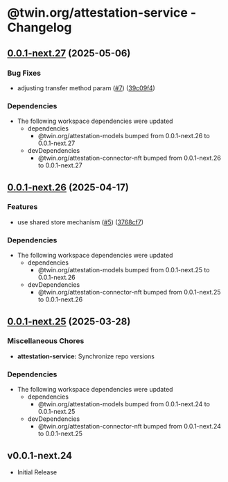 # @twin.org/attestation-service - Changelog

## [0.0.1-next.27](https://github.com/twinfoundation/attestation/compare/attestation-service-v0.0.1-next.26...attestation-service-v0.0.1-next.27) (2025-05-06)


### Bug Fixes

* adjusting transfer method param ([#7](https://github.com/twinfoundation/attestation/issues/7)) ([39c09f4](https://github.com/twinfoundation/attestation/commit/39c09f4054d3fe8c12ed04e9927c42e877d49241))


### Dependencies

* The following workspace dependencies were updated
  * dependencies
    * @twin.org/attestation-models bumped from 0.0.1-next.26 to 0.0.1-next.27
  * devDependencies
    * @twin.org/attestation-connector-nft bumped from 0.0.1-next.26 to 0.0.1-next.27

## [0.0.1-next.26](https://github.com/twinfoundation/attestation/compare/attestation-service-v0.0.1-next.25...attestation-service-v0.0.1-next.26) (2025-04-17)


### Features

* use shared store mechanism ([#5](https://github.com/twinfoundation/attestation/issues/5)) ([3768cf7](https://github.com/twinfoundation/attestation/commit/3768cf7214d30a5429b7b08190539b517d7fafa0))


### Dependencies

* The following workspace dependencies were updated
  * dependencies
    * @twin.org/attestation-models bumped from 0.0.1-next.25 to 0.0.1-next.26
  * devDependencies
    * @twin.org/attestation-connector-nft bumped from 0.0.1-next.25 to 0.0.1-next.26

## [0.0.1-next.25](https://github.com/twinfoundation/attestation/compare/attestation-service-v0.0.1-next.24...attestation-service-v0.0.1-next.25) (2025-03-28)


### Miscellaneous Chores

* **attestation-service:** Synchronize repo versions


### Dependencies

* The following workspace dependencies were updated
  * dependencies
    * @twin.org/attestation-models bumped from 0.0.1-next.24 to 0.0.1-next.25
  * devDependencies
    * @twin.org/attestation-connector-nft bumped from 0.0.1-next.24 to 0.0.1-next.25

## v0.0.1-next.24

- Initial Release
